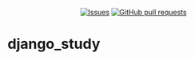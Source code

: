 <p align="center">
  <a href="https://github.com/mingyuchoo/django_study/issues"><img alt="Issues" src="https://img.shields.io/github/issues/mingyuchoo/django_study?color=appveyor" /></a>
  <a href="https://github.com/mingyuchoo/django_study/pulls"><img alt="GitHub pull requests" src="https://img.shields.io/github/issues-pr/mingyuchoo/django_study?color=appveyor" /></a>
</p>

# django_study

